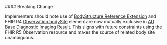 <div class="stu-note" markdown="1">
#### Breaking Change

 Implementers should note use of [BodyStructure Reference Extension](http://hl7.org/fhir/StructureDefinition/bodySite) and FHIR R4 [Observation.bodySite](https://hl7.org/fhir/r4/observation-definitions.html#Observation.bodySite) element are now mutually exclusive in [AU Base Diagnostic Imaging Result](StructureDefinition-au-imagingresult.html). This aligns with future constraints using the FHIR R5 Observation resource and makes the source of related body site unambiguous.
 </div>